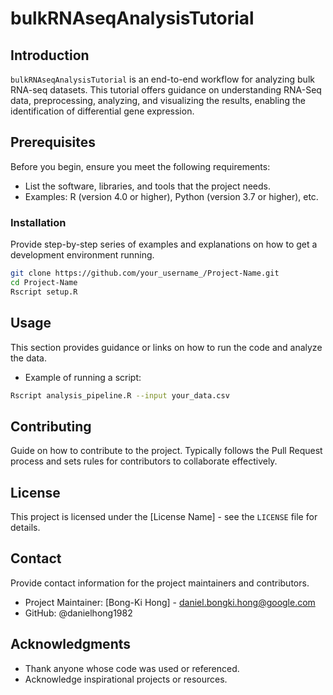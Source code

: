 # bulkRNAseqAnalysisTutorial

## Introduction

`bulkRNAseqAnalysisTutorial` is an end-to-end workflow for analyzing bulk RNA-seq datasets. This tutorial offers guidance on understanding RNA-Seq data, preprocessing, analyzing, and visualizing the results, enabling the identification of differential gene expression.

## Prerequisites

Before you begin, ensure you meet the following requirements:

- List the software, libraries, and tools that the project needs.
- Examples: R (version 4.0 or higher), Python (version 3.7 or higher), etc.

### Installation

Provide step-by-step series of examples and explanations on how to get a development environment running.

```sh
git clone https://github.com/your_username_/Project-Name.git
cd Project-Name
Rscript setup.R
```

## Usage

This section provides guidance or links on how to run the code and analyze the data.

- Example of running a script:

```sh
Rscript analysis_pipeline.R --input your_data.csv
```

## Contributing

Guide on how to contribute to the project. Typically follows the Pull Request process and sets rules for contributors to collaborate effectively.

## License

This project is licensed under the [License Name] - see the `LICENSE` file for details.

## Contact

Provide contact information for the project maintainers and contributors.

- Project Maintainer: [Bong-Ki Hong] - daniel.bongki.hong@google.com
- GitHub: @danielhong1982

## Acknowledgments

- Thank anyone whose code was used or referenced.
- Acknowledge inspirational projects or resources.
